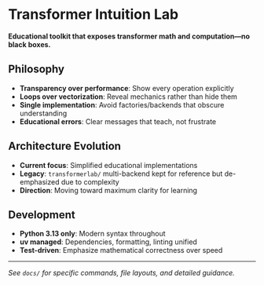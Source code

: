 # Transformer Intuition Lab

**Educational toolkit that exposes transformer math and computation—no black boxes.**

## Philosophy
- **Transparency over performance**: Show every operation explicitly
- **Loops over vectorization**: Reveal mechanics rather than hide them
- **Single implementation**: Avoid factories/backends that obscure understanding
- **Educational errors**: Clear messages that teach, not frustrate

## Architecture Evolution
- **Current focus**: Simplified educational implementations
- **Legacy**: `transformerlab/` multi-backend kept for reference but de-emphasized due to complexity
- **Direction**: Moving toward maximum clarity for learning

## Development
- **Python 3.13 only**: Modern syntax throughout
- **uv managed**: Dependencies, formatting, linting unified
- **Test-driven**: Emphasize mathematical correctness over speed

---
*See `docs/` for specific commands, file layouts, and detailed guidance.*